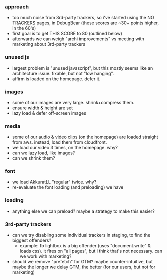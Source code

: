 ### approach

- too much noise from 3rd-party trackers, so i've started using the NO TRACKERS pages, in DebugBear (these scores are ~30+ points higher, in the 60's)
- first goal is to get THIS SCORE to 80 (outlined below)
- afterwards we can weigh "archi improvements" vs meeting with marketing about 3rd-party trackers

### unused js

- largest problem is "unused javascript", but this mostly seems like an architecture issue. fixable, but not "low hanging".
- affirm is loaded on the homepage. defer it.

### images

- some of our images are very large. shrink+compress them.
- ensure width & height are set
- lazy load & defer off-screen images

### media

- some of our audio & video clips (on the homepage) are loaded straight from aws. instead, load them from cloudfront.
- we load our video 3 times, on the homepage. why?
- can we lazy load, like images?
- can we shrink them?

### font

- we load AkkuratLL "regular" twice. why?
- re-evaluate the font loading (and preloading) we have

### loading

- anything else we can preload? maybe a strategy to make this easier?

### 3rd-party trackers

- can we try disabling some individual trackers in staging, to find the biggest offenders?
  - example: fb lightbox is a big offender (uses "document.write" & loads css). it fires on "all pages", but i think that's not necessary. can we work with marketing?
- should we remove "prefetch" for GTM? maybe counter-intuitive, but maybe the longer we delay GTM, the better (for our users, but not for marketing)
